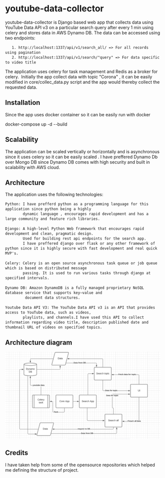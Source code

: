 
# youtube-data-collector
youtube-data-collector is Django based web app that collects data using 
YouTube Data API v3 on a particular search query after every 1 min using celery and stores data in AWS Dynamo DB.
The data can be accessed using two endpoints:

       1. http://localhost:1337/api/v1/search_all/ => For all records using pagination
       2. http://localhost:1337/api/v1/search/"query" => For data specific to video title

The application uses celery for task management and Redis as a broker for celery. ​
Initially the app collect data with topic "Corona" , it can be easily modified in core/collec_data.py script and the app would thereby collect the requested data.



## Installation

Since the app uses docker container so it can be easily run with docker

   ​docker-compose up -d --build


##  Scalability

The  application can be scaled  vertically or horizontally and is asynchronous since it uses celery so it can be easily scaled . I have preffered Dynamo Db over Mongo DB since Dynamo DB comes with high security and built in scalability with AWS cloud.

## Architecture

The application uses the following technologies:

    Python: I have prefferd python as a programming language for this application since python being a highly
            dynamic language , encourages rapid development and has a large community and feature rich libraries.

    Django: A high-level Python Web framework that encourages rapid development and clean, pragmatic design.
            Used for building rest api endpoints for the search app.
            I have preffered django over flask or any other framework of python since it is highly secure with fast development and real quick MVP's.

    Celery: Celery is an open source asynchronous task queue or job queue which is based on distributed message 
            passing. It is used to run various tasks through django at specified intervals.

    Dynamo DB: Amazon DynamoDB is a fully managed proprietary NoSQL database service that supports key–value and 
             document data structures.

    Youtube Data API V3: The YouTube Data API v3 is an API that provides access to YouTube data, such as videos,
            playlists, and channels.I have used this API to collect information regarding video title, description published date and thumbnail URL of videos on specified topics.


## Architecture diagram

![alt text](https://github.com/Raja-mishra1/youtube-data-collector/blob/master/Architecture_diagram.png)

## Credits

I have taken help from some of the opensource repositories which helped me defining the structure of project.
